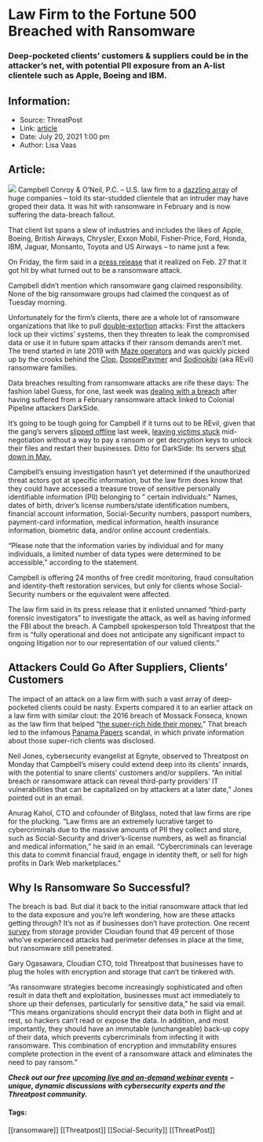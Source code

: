 # Law Firm to the Fortune 500 Breached with Ransomware
### Deep-pocketed clients’ customers & suppliers could be in the attacker’s net, with potential PII exposure from an A-list clientele such as Apple, Boeing and IBM.

## Information:
+ Source: ThreatPost
+ Link: [article](https://kasperskycontenthub.com/threatpost-global/?p=167951)
+ Date: July 20, 2021  1:00 pm
+ Author: Lisa Vaas


## Article:
![](https://media.threatpost.com/wp-content/uploads/sites/103/2019/03/01141041/Social-Justice.jpg)
Campbell Conroy & O’Neil, P.C. – U.S. law firm to a [dazzling array](https://campbelltriallawyers.com/about/#clients) of huge companies – told its star-studded clientele that an intruder may have groped their data. It was hit with ransomware in February and is now suffering the data-breach fallout.


That client list spans a slew of industries and includes the likes of Apple, Boeing, British Airways, Chrysler, Exxon Mobil, Fisher-Price, Ford, Honda, IBM, Jaguar, Monsanto, Toyota and US Airways – to name just a few.


On Friday, the firm said in a [press release](https://www.prnewswire.com/news-releases/campbell-conroy--oneil-provides-notice-of-data-privacy-incident-301335655.html) that it realized on Feb. 27 that it got hit by what turned out to be a ransomware attack.



Campbell didn’t mention which ransomware gang claimed responsibility. None of the big ransomware groups had claimed the conquest as of Tuesday morning.


Unfortunately for the firm’s clients, there are a whole lot of ransomware organizations that like to pull [double-extortion](https://threatpost.com/double-extortion-ransomware-attacks-spike/154818/) attacks: First the attackers lock up their victims’ systems, then they threaten to leak the compromised data or use it in future spam attacks if their ransom demands aren’t met. The trend started in late 2019 with [Maze operators](https://threatpost.com/maze-ransomware-pensacola-attack-data-breach/151066/) and was quickly picked up by the crooks behind the [Clop](https://threatpost.com/ta505-crime-gang-sdbbot-corporate-network-takeover/154779/), [DoppelPaymer](https://threatpost.com/doppelpaymer-ransomware-used-to-steal-data-from-supplier-to-spacex-tesla/153393/) and [Sodinokibi](https://threatpost.com/sodinokibi-ransomware-hacking-contest/152422/) (aka REvil) ransomware families.


Data breaches resulting from ransomware attacks are rife these days: The fashion label Guess, for one, last week was [dealing with a breach](https://threatpost.com/guess-fashion-data-loss-ransomware/167754/) after having suffered from a February ransomware attack linked to Colonial Pipeline attackers DarkSide.


It’s going to be tough going for Campbell if it turns out to be REvil, given that the gang’s servers [slipped offline](https://threatpost.com/ransomware-revil-sites-disappears/167745/) last week, [leaving victims stuck](https://threatpost.com/whats-next-revil-victims/167926/) mid-negotiation without a way to pay a ransom or get decryption keys to unlock their files and restart their businesses. Ditto for DarkSide: Its servers [shut down in May.](https://threatpost.com/darksides-servers-shutdown/166187/)


Campbell’s ensuing investigation hasn’t yet determined if the unauthorized threat actors got at specific information, but the law firm does know that they could have accessed a treasure trove of sensitive personally identifiable information (PII) belonging to ” certain individuals:” Names, dates of birth, driver’s license numbers/state identification numbers, financial account information, Social-Security numbers, passport numbers, payment-card information, medical information, health insurance information, biometric data, and/or online account credentials.


“Please note that the information varies by individual and for many individuals, a limited number of data types were determined to be accessible,” according to the statement.


Campbell is offering 24 months of free credit monitoring, fraud consultation and identity-theft restoration services, but only for clients whose Social-Security numbers or the equivalent were affected.


The law firm said in its press release that it enlisted unnamed “third-party forensic investigators” to investigate the attack, as well as having informed the FBI about the breach. A Campbell spokesperson told Threatpost that the firm is “fully operational and does not anticipate any significant impact to ongoing litigation nor to our representation of our valued clients.”


Attackers Could Go After Suppliers, Clients’ Customers
------------------------------------------------------


The impact of an attack on a law firm with such a vast array of deep-pocketed clients could be nasty. Experts compared it to an earlier attack on a law firm with similar clout: the 2016 breach of Mossack Fonseca, known as the law firm that helped “[the super-rich hide their money.](https://www.theguardian.com/news/series/panama-papers)” That breach led to the infamous [Panama Papers](https://www.icij.org/investigations/panama-papers/new-panama-papers-leak-reveals-mossack-fonsecas-chaotic-scramble/) scandal, in which private information about those super-rich clients was disclosed.


Neil Jones, cybersecurity evangelist at Egnyte, observed to Threatpost on Monday that Campbell’s misery could extend deep into its clients’ innards, with the potential to snare clients’ customers and/or suppliers. “An initial breach or ransomware attack can reveal third-party providers’ IT vulnerabilities that can be capitalized on by attackers at a later date,” Jones pointed out in an email.


Anurag Kahol, CTO and cofounder of Bitglass, noted that law firms are ripe for the plucking. “Law firms are an extremely lucrative target to cybercriminals due to the massive amounts of PII they collect and store, such as Social-Security and driver’s-license numbers, as well as financial and medical information,” he said in an email. “Cybercriminals can leverage this data to commit financial fraud, engage in identity theft, or sell for high profits in Dark Web marketplaces.”


Why Is Ransomware So Successful?
--------------------------------


The breach is bad. But dial it back to the initial ransomware attack that led to the data exposure and you’re left wondering, how are these attacks getting through? It’s not as if businesses don’t have protection. One recent [survey](https://nam04.safelinks.protection.outlook.com/?url=https%3A%2F%2Fcloudian.com%2Fpress%2Fcloudian-ransomware-survey-finds-65-percent-of-victims-penetrated-by-phishing-had-conducted-anti-phishing-training%2F&data=04%7C01%7Caliciah%4010fold.com%7C4ff8c6103dee48d184c108d94afc1b70%7C0fad3c695d4a4864938d45533ad8ef2f%7C0%7C0%7C637623268920893647%7CUnknown%7CTWFpbGZsb3d8eyJWIjoiMC4wLjAwMDAiLCJQIjoiV2luMzIiLCJBTiI6Ik1haWwiLCJXVCI6Mn0%3D%7C1000&sdata=ZKuXJc0FXbKCkbxRrk5TKu3AH70yPByxhkqG3ZzEXCo%3D&reserved=0) from storage provider Cloudian found that 49 percent of those who’ve experienced attacks had perimeter defenses in place at the time, but ransomware still penetrated.


Gary Ogasawara, Cloudian CTO, told Threatpost that businesses have to plug the holes with encryption and storage that can’t be tinkered with.


“As ransomware strategies become increasingly sophisticated and often result in data theft and exploitation, businesses must act immediately to shore up their defenses, particularly for sensitive data,” he said via email. “This means organizations should encrypt their data both in flight and at rest, so hackers can’t read or expose the data. In addition, and most importantly, they should have an immutable (unchangeable) back-up copy of their data, which prevents cybercriminals from infecting it with ransomware. This combination of encryption and immutability ensures complete protection in the event of a ransomware attack and eliminates the need to pay ransom.”


***Check out our free*** [***upcoming live and on-demand webinar events***](https://threatpost.com/category/webinars/) ***– unique, dynamic discussions with cybersecurity experts and the Threatpost community.***




#### Tags:
[[ransomware]] [[Threatpost]] [[Social-Security]] [[ThreatPost]]
